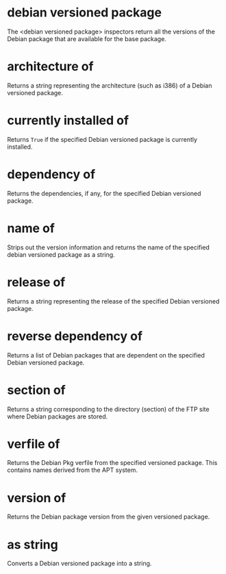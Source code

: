 # debian versioned package

The &lt;debian versioned package&gt; inspectors return all the versions of the Debian package that are available for the base package.

# architecture of <debian versioned package>

Returns a string representing the architecture (such as i386) of a Debian versioned package.

# currently installed of <debian versioned package>

Returns `True` if the specified Debian versioned package is currently installed.

# dependency of <debian versioned package>

Returns the dependencies, if any, for the specified Debian versioned package.

# name of <debian versioned package>

Strips out the version information and returns the name of the specified debian versioned package as a string.

# release of <debian versioned package>

Returns a string representing the release of the specified Debian versioned package.

# reverse dependency of <debian versioned package>

Returns a list of Debian packages that are dependent on the specified Debian versioned package.

# section of <debian versioned package>

Returns a string corresponding to the directory (section) of the FTP site where Debian packages are stored.

# verfile of <debian versioned package>

Returns the Debian Pkg verfile from the specified versioned package. This contains names derived from the APT system.

# version of <debian versioned package>

Returns the Debian package version from the given versioned package.

# <debian versioned package> as string

Converts a Debian versioned package into a string.
